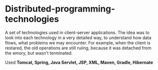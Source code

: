 # Distributed-programming-technologies

A set of technologies used in client-server applications. 
The idea was to look into each technology in a very detailed way, to understand how data flows, 
what problems we may encounter. For example, when the client is restared, the old operations are still ruiing, because 
it was detached from the emory, but wasn't terminated.

Used <b>Tomcat, Spring, Java Servlet, JSP, XML, Maven, Gradle, Hibernate</b>
